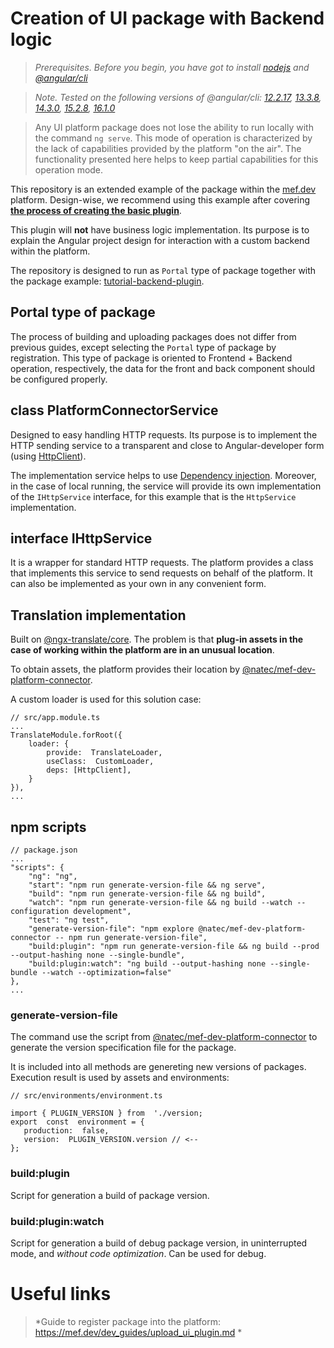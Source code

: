 
# Creation of UI package with Backend logic

> *Prerequisites. Before you begin, you have got to install [nodejs](https://nodejs.org) and [@angular/cli](https://www.npmjs.com/package/@angular/cli)*

> *Note. Tested on the following versions of @angular/cli: [12.2.17](https://www.npmjs.com/package/@angular/cli/v/12.2.17 "12.2.17"), [13.3.8](https://www.npmjs.com/package/@angular/cli/v/13.3.8 "13.3.8"), [14.3.0](https://www.npmjs.com/package/@angular/cli/v/14.2.11 "14.3.0"), [15.2.8](https://www.npmjs.com/package/@angular/cli/v/15.2.8 "15.2.8"), [16.1.0](https://www.npmjs.com/package/@angular/cli/v/16.1.0 "16.1.0")*
 
> Any UI platform package does not lose the ability to run locally with the command `ng serve`. This mode of operation is characterized by the lack of capabilities provided by the platform "on the air". The functionality presented here helps to keep partial capabilities for this operation mode.

This repository is an extended example of the package within the [mef.dev](https://mef.dev/) platform. Design-wise, we recommend using this example after covering **[the process of creating the basic plugin](https://mef.dev/dev_guides/first_ui_plugin.md)**.

This plugin will **not** have business logic implementation. Its purpose is to explain the Angular project design for interaction with a custom backend within the platform.

The repository is designed to run as `Portal` type of package together with the package example: [tutorial-backend-plugin](https://github.com/mef-dev/tutorial-backend-plugin).

## Portal type of package

The process of building and uploading packages does not differ from previous guides, except selecting the `Portal` type of package by registration. This type of package is oriented to Frontend + Backend operation, respectively, the data for the front and back component should be configured properly.

## class PlatformConnectorService

Designed to easy handling HTTP requests. Its purpose is to implement the HTTP sending service to a transparent and close to Angular-developer form (using [HttpClient](https://angular.io/api/common/http/HttpClient#httpclient)).   

The implementation service helps to use [Dependency injection](https://angular.io/guide/dependency-injection). Moreover, in the case of local running, the service will provide its own implementation of the `IHttpService` interface, for this example that is the `HttpService` implementation.

## interface IHttpService

It is a wrapper for standard HTTP requests. The platform provides a class that implements this service to send requests on behalf of the platform. It can also be implemented as your own in any convenient form.

## Translation implementation

Built on [@ngx-translate/core](https://www.npmjs.com/package/@ngx-translate/core). The problem is that **plug-in assets in the case of working within the platform are in an unusual location**.

To obtain assets, the platform provides their location by [@natec/mef-dev-platform-connector](https://www.npmjs.com/package/@natec/mef-dev-platform-connector).

A custom loader is used for this solution case:
```
// src/app.module.ts
...
TranslateModule.forRoot({
	loader: {
		provide:  TranslateLoader,
		useClass:  CustomLoader,
		deps: [HttpClient],
	}
}),
...
```

## npm scripts
```
// package.json
...
"scripts": {
	"ng": "ng",
	"start": "npm run generate-version-file && ng serve",
	"build": "npm run generate-version-file && ng build",
	"watch": "npm run generate-version-file && ng build --watch --configuration development",
	"test": "ng test",
	"generate-version-file": "npm explore @natec/mef-dev-platform-connector -- npm run generate-version-file",
	"build:plugin": "npm run generate-version-file && ng build --prod --output-hashing none --single-bundle",
	"build:plugin:watch": "ng build --output-hashing none --single-bundle --watch --optimization=false"
},
...
```

### generate-version-file

The command use the script from [@natec/mef-dev-platform-connector](https://www.npmjs.com/package/@natec/mef-dev-platform-connector) to generate the version specification file for the package. 

It is included into all methods are genereting new versions of packages.
Execution result is used by assets and environments:
 ```
// src/environments/environment.ts

import { PLUGIN_VERSION } from  './version;
export  const  environment = {
	production:  false,
	version:  PLUGIN_VERSION.version // <--
};
 ```

### build:plugin
Script for generation a build of package version. 


### build:plugin:watch
Script for generation a build of debug package version, in uninterrupted mode, and *without code optimization*. Can be used for debug.

# Useful links

> *Guide to register package into the platform: https://mef.dev/dev_guides/upload_ui_plugin.md *
